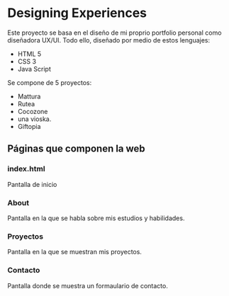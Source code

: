 

# Designing Experiences

Este proyecto se basa en el diseño de mi proprio portfolio personal como diseñadora UX/UI. Todo ello, diseñado por medio de estos lenguajes:

- HTML 5
- CSS 3
- Java Script

Se compone de 5 proyectos:

- Mattura 
- Rutea 
- Cocozone
- una vioska.
- Giftopia 


## Páginas que componen la web 

### index.html 
Pantalla de inicio

### About 
Pantalla en la que se habla sobre mis estudios y habilidades. 

### Proyectos 
Pantalla en la que se muestran mis proyectos. 

### Contacto 
Pantalla donde se muestra un formaulario de contacto.